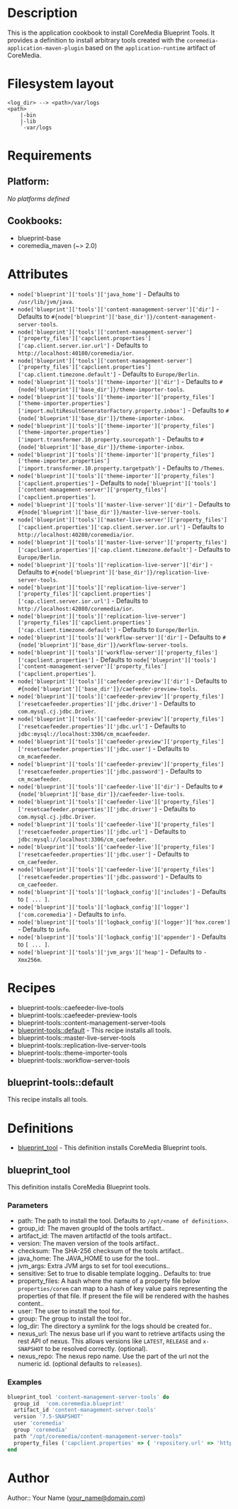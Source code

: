 # Description

This is the application cookbook to install CoreMedia Blueprint Tools. It provides a definition to install arbitrary tools created with
the `coremedia-application-maven-plugin` based on the `application-runtime` artifact of CoreMedia.

# Filesystem layout

```
<log_dir> --> <path>/var/logs
<path>
    |-bin
    |-lib
    `-var/logs
```


# Requirements

## Platform:

*No platforms defined*

## Cookbooks:

* blueprint-base
* coremedia_maven (~> 2.0)

# Attributes

* `node['blueprint']['tools']['java_home']` -  Defaults to `/usr/lib/jvm/java`.
* `node['blueprint']['tools']['content-management-server']['dir']` -  Defaults to `#{node['blueprint']['base_dir']}/content-management-server-tools`.
* `node['blueprint']['tools']['content-management-server']['property_files']['capclient.properties']['cap.client.server.ior.url']` -  Defaults to `http://localhost:40180/coremedia/ior`.
* `node['blueprint']['tools']['content-management-server']['property_files']['capclient.properties']['cap.client.timezone.default']` -  Defaults to `Europe/Berlin`.
* `node['blueprint']['tools']['theme-importer']['dir']` -  Defaults to `#{node['blueprint']['base_dir']}/theme-importer-tools`.
* `node['blueprint']['tools']['theme-importer']['property_files']['theme-importer.properties']['import.multiResultGeneratorFactory.property.inbox']` -  Defaults to `#{node['blueprint']['base_dir']}/theme-importer-inbox`.
* `node['blueprint']['tools']['theme-importer']['property_files']['theme-importer.properties']['import.transformer.10.property.sourcepath']` -  Defaults to `#{node['blueprint']['base_dir']}/theme-importer-inbox`.
* `node['blueprint']['tools']['theme-importer']['property_files']['theme-importer.properties']['import.transformer.10.property.targetpath']` -  Defaults to `/Themes`.
* `node['blueprint']['tools']['theme-importer']['property_files']['capclient.properties']` -  Defaults to `node['blueprint']['tools']['content-management-server']['property_files']['capclient.properties']`.
* `node['blueprint']['tools']['master-live-server']['dir']` -  Defaults to `#{node['blueprint']['base_dir']}/master-live-server-tools`.
* `node['blueprint']['tools']['master-live-server']['property_files']['capclient.properties']['cap.client.server.ior.url']` -  Defaults to `http://localhost:40280/coremedia/ior`.
* `node['blueprint']['tools']['master-live-server']['property_files']['capclient.properties']['cap.client.timezone.default']` -  Defaults to `Europe/Berlin`.
* `node['blueprint']['tools']['replication-live-server']['dir']` -  Defaults to `#{node['blueprint']['base_dir']}/replication-live-server-tools`.
* `node['blueprint']['tools']['replication-live-server']['property_files']['capclient.properties']['cap.client.server.ior.url']` -  Defaults to `http://localhost:42080/coremedia/ior`.
* `node['blueprint']['tools']['replication-live-server']['property_files']['capclient.properties']['cap.client.timezone.default']` -  Defaults to `Europe/Berlin`.
* `node['blueprint']['tools']['workflow-server']['dir']` -  Defaults to `#{node['blueprint']['base_dir']}/workflow-server-tools`.
* `node['blueprint']['tools']['workflow-server']['property_files']['capclient.properties']` -  Defaults to `node['blueprint']['tools']['content-management-server']['property_files']['capclient.properties']`.
* `node['blueprint']['tools']['caefeeder-preview']['dir']` -  Defaults to `#{node['blueprint']['base_dir']}/caefeeder-preview-tools`.
* `node['blueprint']['tools']['caefeeder-preview']['property_files']['resetcaefeeder.properties']['jdbc.driver']` -  Defaults to `com.mysql.cj.jdbc.Driver`.
* `node['blueprint']['tools']['caefeeder-preview']['property_files']['resetcaefeeder.properties']['jdbc.url']` -  Defaults to `jdbc:mysql://localhost:3306/cm_mcaefeeder`.
* `node['blueprint']['tools']['caefeeder-preview']['property_files']['resetcaefeeder.properties']['jdbc.user']` -  Defaults to `cm_mcaefeeder`.
* `node['blueprint']['tools']['caefeeder-preview']['property_files']['resetcaefeeder.properties']['jdbc.password']` -  Defaults to `cm_mcaefeeder`.
* `node['blueprint']['tools']['caefeeder-live']['dir']` -  Defaults to `#{node['blueprint']['base_dir']}/caefeeder-live-tools`.
* `node['blueprint']['tools']['caefeeder-live']['property_files']['resetcaefeeder.properties']['jdbc.driver']` -  Defaults to `com.mysql.cj.jdbc.Driver`.
* `node['blueprint']['tools']['caefeeder-live']['property_files']['resetcaefeeder.properties']['jdbc.url']` -  Defaults to `jdbc:mysql://localhost:3306/cm_caefeeder`.
* `node['blueprint']['tools']['caefeeder-live']['property_files']['resetcaefeeder.properties']['jdbc.user']` -  Defaults to `cm_caefeeder`.
* `node['blueprint']['tools']['caefeeder-live']['property_files']['resetcaefeeder.properties']['jdbc.password']` -  Defaults to `cm_caefeeder`.
* `node['blueprint']['tools']['logback_config']['includes']` -  Defaults to `[ ... ]`.
* `node['blueprint']['tools']['logback_config']['logger']['com.coremedia']` -  Defaults to `info`.
* `node['blueprint']['tools']['logback_config']['logger']['hox.corem']` -  Defaults to `info`.
* `node['blueprint']['tools']['logback_config']['appender']` -  Defaults to `[ ... ]`.
* `node['blueprint']['tools']['jvm_args']['heap']` -  Defaults to `-Xmx256m`.

# Recipes

* blueprint-tools::caefeeder-live-tools
* blueprint-tools::caefeeder-preview-tools
* blueprint-tools::content-management-server-tools
* [blueprint-tools::default](#blueprint-toolsdefault) - This recipe installs all tools.
* blueprint-tools::master-live-server-tools
* blueprint-tools::replication-live-server-tools
* blueprint-tools::theme-importer-tools
* blueprint-tools::workflow-server-tools

## blueprint-tools::default

This recipe installs all tools.

# Definitions

* [blueprint_tool](#blueprint_tool) - This definition installs CoreMedia Blueprint tools.

## blueprint_tool

This definition installs CoreMedia Blueprint tools.

### Parameters

- path: The path to install the tool. Defaults to `/opt/<name of definition>`.
- group_id: The maven groupId of the tools artifact..
- artifact_id: The maven artifactId of the tools artifact..
- version: The maven version of the tools artifact..
- checksum: The SHA-256 checksum of the tools artifact..
- java_home: The JAVA_HOME to use for the tool..
- jvm_args: Extra JVM args to set for tool executions..
- sensitive: Set to true to disable template logging.. Defaults to: true
- property_files: A hash where the name of a property file below `properties/corem` can map to a hash of key value pairs representing the properties of that file. If present the file will be rendered with the hashes content..
- user: The user to install the tool for..
- group: The group to install the tool for..
- log_dir: The directory a symlink for the logs should be created for..
- nexus_url: The nexus base url if you want to retrieve artifacts using the rest API of nexus. This allows versions like `LATEST`, `RELEASE` and `x-SNAPSHOT` to be resolved correctly. (optional).
- nexus_repo: The nexus repo name. Use the part of the url not the numeric id. (optional defaults to `releases`).

### Examples

```ruby
blueprint_tool 'content-management-server-tools' do
  group_id  'com.coremedia.blueprint'
  artifact_id 'content-management-server-tools'
  version '7.5-SNAPSHOT'
  user 'coremedia'
  group 'coremedia'
  path "/opt/coremedia/content-management-server-tools"
  property_files ('capclient.properties' => { 'repository.url' => 'http://localhost/40080/coremedia/ior' })
end
```
# Author

Author:: Your Name (<your_name@domain.com>)
